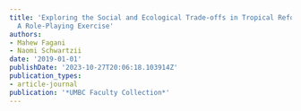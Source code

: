 ```yaml
---
title: 'Exploring the Social and Ecological Trade-offs in Tropical Reforestation:
  A Role-Playing Exercise'
authors:
- Mahew Fagani
- Naomi Schwartzii
date: '2019-01-01'
publishDate: '2023-10-27T20:06:18.103914Z'
publication_types:
- article-journal
publication: '*UMBC Faculty Collection*'
---
```

